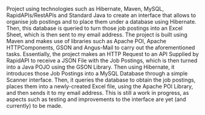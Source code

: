 Project using technologies such as Hibernate, Maven, MySQL, RapidAPIs/RestAPIs and Standard Java to create an interface that allows to organise job postings and to place them under a database using Hibernate. Then, this database is queried to turn those job postings into an Excel Sheet, which is then sent to my email address. 
The project is built using Maven and makes use of libraries such as Apache POI, Apache HTTPComponents, GSON and Angus-Mail to carry out the aforementioned tasks. 
Essentially, the project makes an HTTP Request to an API Supplied by RapidAPI to receive a JSON File with the Job Postings, which is then turned into a Java POJO using the GSON Library. Then using Hibernate, it introduces those Job Postings into a MySQL Database through a simple Scanner interface. Then, it queries the database to obtain the job postings, places them into a newly-created Excel file, using the Apache POI Library, and then sends it to my email address. 
This is still a work in progress, as aspects such as testing and improvements to the interface are yet (and currently) to be made.
